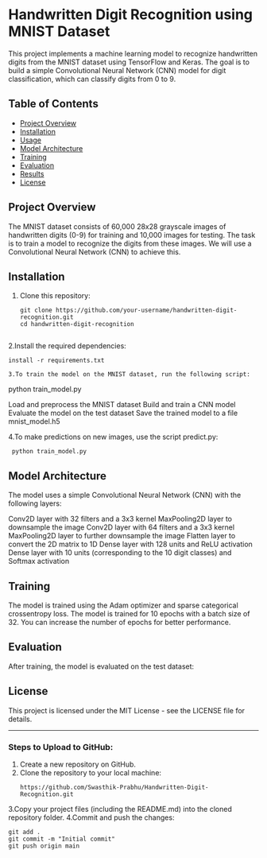 # Handwritten Digit Recognition using MNIST Dataset

This project implements a machine learning model to recognize handwritten digits from the MNIST dataset using TensorFlow and Keras. The goal is to build a simple Convolutional Neural Network (CNN) model for digit classification, which can classify digits from 0 to 9.

## Table of Contents

- [Project Overview](#project-overview)
- [Installation](#installation)
- [Usage](#usage)
- [Model Architecture](#model-architecture)
- [Training](#training)
- [Evaluation](#evaluation)
- [Results](#results)
- [License](#license)

## Project Overview

The MNIST dataset consists of 60,000 28x28 grayscale images of handwritten digits (0-9) for training and 10,000 images for testing. The task is to train a model to recognize the digits from these images. We will use a Convolutional Neural Network (CNN) to achieve this.

## Installation

1. Clone this repository:
   ```
   git clone https://github.com/your-username/handwritten-digit-recognition.git
   cd handwritten-digit-recognition


2.Install the required dependencies:
  ```
  install -r requirements.txt

3.To train the model on the MNIST dataset, run the following script:
   ```
   python train_model.py


Load and preprocess the MNIST dataset
Build and train a CNN model
Evaluate the model on the test dataset
Save the trained model to a file mnist_model.h5


4.To make predictions on new images, use the script predict.py:
   ```
    python train_model.py
   ```

## Model Architecture
The model uses a simple Convolutional Neural Network (CNN) with the following layers:

Conv2D layer with 32 filters and a 3x3 kernel
MaxPooling2D layer to downsample the image
Conv2D layer with 64 filters and a 3x3 kernel
MaxPooling2D layer to further downsample the image
Flatten layer to convert the 2D matrix to 1D
Dense layer with 128 units and ReLU activation
Dense layer with 10 units (corresponding to the 10 digit classes) and Softmax activation

## Training
The model is trained using the Adam optimizer and sparse categorical crossentropy loss.
The model is trained for 10 epochs with a batch size of 32.
You can increase the number of epochs for better performance.

## Evaluation
After training, the model is evaluated on the test dataset:


## License
This project is licensed under the MIT License - see the LICENSE file for details.

   ---
   
### Steps to Upload to GitHub:
1. Create a new repository on GitHub.
2. Clone the repository to your local machine:
      ```
      https://github.com/Swasthik-Prabhu/Handwritten-Digit-Recognition.git

3.Copy your project files (including the README.md) into the cloned repository folder.
4.Commit and push the changes:
   ```
   git add .
   git commit -m "Initial commit"
   git push origin main

   
   

